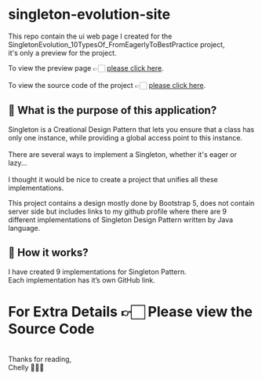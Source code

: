 ﻿# singleton-evolution-site

This repo contain the ui web page I created for the SingletonEvolution_10TypesOf_FromEagerlyToBestPractice project,
<br/>
it's only a preview for the project.<br/>

To view the preview page 👉🏻 [please click here](http://singleton-evolution.s3-website-eu-west-1.amazonaws.com/).<br/><br/>
To view the source code of the project 👉🏻 [please click here](https://github.com/itsmechelly/SingletonEvolution_10TypesOf_FromEagerlyToBestPractice).<br/>

## 🤔 What is the purpose of this application?

Singleton is a Creational Design Pattern that lets you ensure that a class has only one instance, while providing a global access point to this instance.
<br/><br/>
There are several ways to implement a Singleton, whether it's eager or lazy... 
<br/><br/>
I thought it would be nice to create a project that unifies all these implementations.

This project contains a design mostly done by Bootstrap 5, does not contain server side but includes links to my github profile where there are 9 different implementations of Singleton Design Pattern written by Java language.

## 🤔 How it works?
I have created 9 implementations for Singleton Pattern.
<br/>
Each implementation has it’s own GitHub link.

# For Extra Details 👉🏻 Please view the Source Code

<br/>
Thanks for reading,
<br/>
Chelly 👩🏻‍💻
